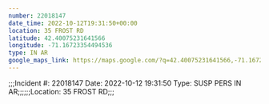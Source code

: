 ```yaml
---
number: 22018147
date_time: 2022-10-12T19:31:50+00:00
location: 35 FROST RD
latitude: 42.40075231641566
longitude: -71.16723354494536
type: IN AR
google_maps_link: https://maps.google.com/?q=42.40075231641566,-71.16723354494536
---
```


;;;Incident #: 22018147  Date: 2022-10-12 19:31:50   Type: SUSP PERS IN AR;;;;;;Location: 35 FROST RD;;;
